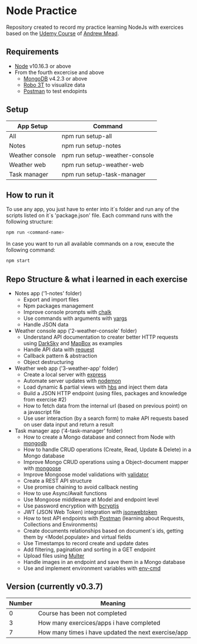 # Node Practice
Repository created to record my practice learning NodeJs with exercices based on the [Udemy Course](https://www.udemy.com/course/the-complete-nodejs-developer-course-2) of [Andrew Mead](https://www.udemy.com/user/andrewmead/).

## Requirements
 - [Node](https://nodejs.org/en/download/) v10.16.3 or above
 - From the fourth excercise and above
   - [MongoDB](https://www.mongodb.com/download-center/community) v4.2.3 or above
   - [Robo 3T](https://robomongo.org/download) to visualize data
   - [Postman](https://www.postman.com/downloads/) to test endopints

## Setup
| App Setup | Command |
| ------ | ------ |
| All | npm run setup-all |
| Notes | npm run setup-notes |
| Weather console | npm run setup-weather-console |
| Weather web | npm run setup-weather-web |
| Task manager | npm run setup-task-manager |

## How to run it
To use any app, you just have to enter into it´s folder and run any of the scripts listed on it´s 'package.json' file. Each command runs with the following structure:
```sh
npm run <command-name>
```
In case you want to run all available commands on a row, execute the following command:
```sh
npm start
```

## Repo Structure & what i learned in each exercise
 - Notes app ('1-notes' folder)
    - Export and import files
    - Npm packages management
    - Improve console prompts with [chalk](https://www.npmjs.com/package/chalk)
    - Use commands with arguments with [yargs](https://www.npmjs.com/package/yargs)
    - Handle JSON data
 - Weather console app ('2-weather-console' folder)
    - Understand API documentation to creater better HTTP requests using [DarkSky](darksky.net/dev) and [MapBox](docs.mapbox.com/api) as examples
    - Handle API data with [request](https://www.npmjs.com/package/request)
    - Callback pattern & abstraction
    - Object destructuring
 - Weather web app ('3-weather-app' folder)
    - Create a local server with [express](https://www.npmjs.com/package/express)
    - Automate server updates with [nodemon](https://www.npmjs.com/package/nodemon)
    - Load dynamic & partial views with [hbs](https://www.npmjs.com/package/hbs) and inject them data
    - Build a JSON HTTP endpoint (using files, packages and knowledge from exercise #2)
    - How to fetch data from the internal url (based on previous point) on a javascript file
    - Use user interaction (by a search form) to make API requests based on user data input and return a result
 - Task manager app ('4-task-manager' folder)
    - How to create a Mongo database and connect from Node with [mongodb](https://www.npmjs.com/package/mongodb)
    - How to handle CRUD operations (Create, Read, Update & Delete) in a Mongo database
    - Improve Mongo CRUD operations using a Object-document mapper with [mongoose](https://www.npmjs.com/package/mongoose)
    - Improve Mongoose model validations with [validator](https://www.npmjs.com/package/validator)
    - Create a REST API structure
    - Use promise chaining to avoid callback nesting
    - How to use Async/Await functions
    - Use Mongoose middleware at Model and endpoint level
    - Use password encryption with [bcryptjs](https://www.npmjs.com/package/bcryptjs)
    - JWT (JSON Web Token) integration with [jsonwebtoken](https://www.npmjs.com/package/jsonwebtoken)
    - How to test API endpoints with [Postman](https://www.postman.com) (learning about Requests, Collections and Environments)
    - Create documents relationships based on document´s ids, getting them by <Model.populate> and virtual fields
    - Use Timestamps to record create and update dates
    - Add filtering, pagination and sorting in a GET endpoint
    - Upload files using [Multer](https://www.npmjs.com/package/multer)
    - Handle images in an endpoint and save them in a Mongo database
    - Use and implement environment variables with [env-cmd](https://www.npmjs.com/package/env-cmd)

## Version (currently v0.3.7)
| Number | Meaning |
| ------ | ------ |
| 0 | Course has been not completed |
| 3 | How many exercices/apps i have completed |
| 7 | How many times i have updated the next exercise/app |